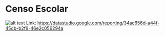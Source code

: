 # Censo Escolar
![alt text](https://datastudio.google.com/reporting/34ac656d-a44f-45db-b2f9-46e2c056294a)
Link: https://datastudio.google.com/reporting/34ac656d-a44f-45db-b2f9-46e2c056294a
